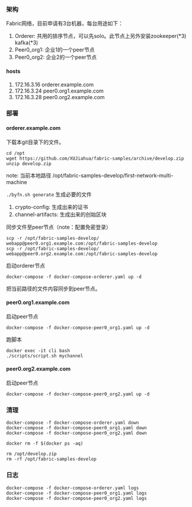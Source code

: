 ### 架构

Fabric网络，目前申请有3台机器，每台用途如下：

1. Orderer: 共用的排序节点，可以先solo。此节点上另外安装zookeeper(*3) kafka(*3)
1. Peer0_org1: 企业1的一个peer节点
1. Peer0_org2: 企业2的一个peer节点


#### hosts

1. 172.16.3.16 orderer.example.com
1. 172.16.3.24 peer0.org1.example.com
1. 172.16.3.28 peer0.org2.example.com

### 部署

#### orderer.example.com

下载本git目录下的文件。

```
cd /opt
wget https://github.com/XUJiahua/fabric-samples/archive/develop.zip
unzip develop.zip
```

note: 当前本地路径 /opt/fabric-samples-develop/first-network-multi-machine

`./byfn.sh generate` 生成必要的文件

1. crypto-config: 生成出来的证书
1. channel-artifacts: 生成出来的创始区块

同步文件至peer节点（note：配置免密登录）

```
scp -r /opt/fabric-samples-develop/ webapp@peer0.org1.example.com:/opt/fabric-samples-develop
scp -r /opt/fabric-samples-develop/ webapp@peer0.org2.example.com:/opt/fabric-samples-develop
```

启动orderer节点

`docker-compose -f docker-compose-orderer.yaml up -d`


把当前路径的文件内容同步到peer节点。

#### peer0.org1.example.com

启动peer节点

`docker-compose -f docker-compose-peer0_org1.yaml up -d`

跑脚本

```
docker exec -it cli bash
./scripts/script.sh mychannel
```

#### peer0.org2.example.com

启动peer节点

`docker-compose -f docker-compose-peer0_org2.yaml up -d`


### 清理

```
docker-compose -f docker-compose-orderer.yaml down
docker-compose -f docker-compose-peer0_org1.yaml down
docker-compose -f docker-compose-peer0_org2.yaml down

docker rm -f $(docker ps -aq)

rm /opt/develop.zip
rm -rf /opt/fabric-samples-develop

```


### 日志

```
docker-compose -f docker-compose-orderer.yaml logs
docker-compose -f docker-compose-peer0_org1.yaml logs
docker-compose -f docker-compose-peer0_org2.yaml logs
```